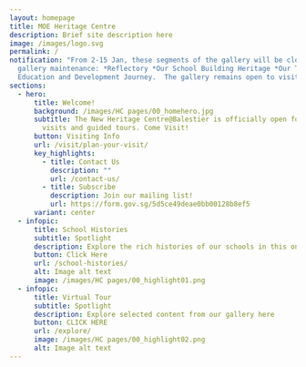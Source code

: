 ```yaml
---
layout: homepage
title: MOE Heritage Centre
description: Brief site description here
image: /images/logo.svg
permalink: /
notification: "From 2-15 Jan, these segments of the gallery will be closed for
  gallery maintenance: *Reflectory *Our School Building Heritage *Our Teacher
  Education and Development Journey.  The gallery remains open to visitors."
sections:
  - hero:
      title: Welcome!
      background: /images/HC pages/00_homehero.jpg
      subtitle: The New Heritage Centre@Balestier is officially open for walk-in
        visits and guided tours. Come Visit!
      button: Visiting Info
      url: /visit/plan-your-visit/
      key_highlights:
        - title: Contact Us
          description: ""
          url: /contact-us/
        - title: Subscribe
          description: Join our mailing list!
          url: https://form.gov.sg/5d5ce49deae0bb00128b8ef5
      variant: center
  - infopic:
      title: School Histories
      subtitle: Spotlight
      description: Explore the rich histories of our schools in this online repository.
      button: Click Here
      url: /school-histories/
      alt: Image alt text
      image: /images/HC pages/00_highlight01.png
  - infopic:
      title: Virtual Tour
      subtitle: Spotlight
      description: Explore selected content from our gallery here
      button: CLICK HERE
      url: /explore/
      image: /images/HC pages/00_highlight02.png
      alt: Image alt text
---
```

